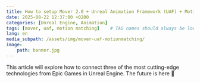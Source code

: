 ```yaml
---
title: How to setup Mover 2.0 + Unreal Animation Framework (UAF) + Motion Matching in 5.7
date: 2025-08-22 12:37:00 +0200
categories: [Unreal Engine, Animation]
tags: [mover, uaf, motion matching]    # TAG names should always be lowercase
lang: en
media_subpath: /assets/img/mover-uaf-motionmatching/
image:
    path: banner.jpg
---
```


This article will explore how to connect three of the most cutting-edge technologies from Epic Games in Unreal Engine. The future is here 🚀